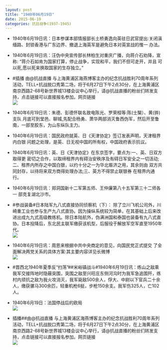 ```yaml
---
layout: post
title: "1940年06月19日"
date: 2015-06-19
categories: 抗日战争(1937-1945)
---
```


<meta name="referrer" content="no-referrer" />

- 1940年6月19日讯：日本参谋本部情报部长土桥勇逸向英驻日武官提出:关闭滇 缅路、封锁香港与广东边界、撤退上海英军是避免日本对英宣战的惟一 办法。  

- 1940年6月19日讯：汪伪中央宣传部长林柏生对重庆广播，向蒋介石劝降，宣称: “蒋介石如肯为国家打算，停止战争，实现和平，我们不但可走开，并且 可以死,愿以死来换取国家的生存独立。” 

- #插播 由@抗战直播 与上海黄浦区海燕博客主办的纪念抗战胜利70周年系列活动，TELL+抗战脱口秀第二场，将于6月27日下午2点30分，在上海黄浦区南京西路2-68号新世界城13楼会议中心举行，请@抗战直播的粉丝们转发支持，点击链接可以直接报名参加。网页链接 <br/><img src="https://ww2.sinaimg.cn/large/aca367d8jw1et9q37v83zj20zk0se438.jpg" />

- 1940年6月19日讯：朱德、彭德怀联名致电陈光、罗荣桓等:陈(士榘）、黄(骅)支队 月底可到堂邑、聊城,先配合杨勇、萧华两部消灭鲁西伪军，然后开至鲁 南，一部至胶东，为山东纵队主力。 

- 1940年6月19日讯：国民政府就英、日《天津协定》签订发表声明，天津租界内白银 问题之处理，是英、日无视中国的所有权，中国政府表示抗议。 

- 1940年6月19日讯：英、日《天津协定》在东京签字，要点为:一、英、日双方取得更 密切之合作，以取缔租界内有碍治安秩序及有碍日军安全之一切活动; 二、租界内所存之中国白银，以约十分之一为华北赈济之用，其余则由 双方共同封存，以待将来双方商得处理办法;三、英方不得禁止联银券 在租界内通行。 

- 1940年6月19日讯：郑洞国新十二军第五师、王仲廉第八十五军第三十二师各一 部克复湖北沙市。 

- #参战装备#日本陆军九八式直接协同侦察机（下）： 除了立川飞机公司外，川崎重工业也参与生产九八式直协。因为操纵系统较为简单，在其基础上后来改进出成九九式高级教练机。除日本陆航外，伪满洲国和泰国也装备有九八式直协。日本投降后，东北民主联军缴获该机型，后服役于解放军空军直至1950年代。 <br/><img src="https://ww4.sinaimg.cn/large/aca367d8jw1et96518eczj20m80vaqb3.jpg" />

- 1940年6月19日讯：周恩来根据中共中央商定的意见，向国民党正式提交 了全面解决两党关系的具体方案:其主要内容详见长微博 <br/><img src="https://ww1.sinaimg.cn/large/aca367d8jw1et94egn9uij20c80oktcu.jpg" />

- #晋西北1940年夏季反“扫荡”##米峪镇战斗#1940年6月19日讯：练山之敌乘我军交接阵地时隐蔽突围，突围之敌至兴旺庄东侧河沟时为我军急追围歼，练村内顽抗之敌为我火攻消灭，我军毙敌500余人，俘大、中尉以下官兵二十余人，缴获骡马300余匹，轻重机枪6挺，步枪150余支。我军伤325人，亡102人。 

- 1940年6月19日：法国停战后的欧局 <br/><img src="https://ww2.sinaimg.cn/large/aca367d8jw1et91swrf13j211r0hjgs2.jpg" />

- 插播##由@抗战直播 与上海黄浦区海燕博客主办的纪念抗战胜利70周年系列活动，TELL+抗战脱口秀第二场，将于6月27日下午2点30分，在上海黄浦区南京西路2-68号新世界城13楼会议中心举行，请@抗战直播的粉丝们转发支持，点击链接可以直接报名参加。网页链接 <br/><img src="https://ww2.sinaimg.cn/large/aca367d8jw1et90x42m82j20r60zkwi5.jpg" />

